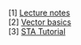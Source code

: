 [1] <a href="https://d396qusza40orc.cloudfront.net/compneuro/supplementary/Week%202%20Lecture%20Notes.pdf">Lecture notes</a><br>
[2] <a href="https://d396qusza40orc.cloudfront.net/compneuro/supplementary/math_tutorial_1_functions_are_vectors.pdf">Vector basics</a><br>
[3] <a href="https://d396qusza40orc.cloudfront.net/compneuro/supplementary/STAtutorial.pdf">STA Tutorial</a><br>
